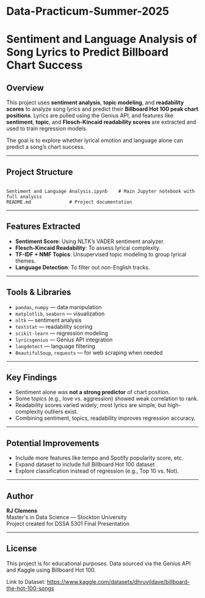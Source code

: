 # Data-Practicum-Summer-2025


# Sentiment and Language Analysis of Song Lyrics to Predict Billboard Chart Success

## Overview

This project uses **sentiment analysis**, **topic modeling**, and **readability scores** to analyze song lyrics and predict their **Billboard Hot 100 peak chart positions**. Lyrics are pulled using the Genius API, and features like **sentiment**, **topic**, and **Flesch-Kincaid readability scores** are extracted and used to train regression models.

The goal is to explore whether lyrical emotion and language alone can predict a song’s chart success.

---

## Project Structure

```

Sentiment and Language Analysis.ipynb    # Main Jupyter notebook with full analysis
README.md              # Project documentation

```

---

## Features Extracted

- **Sentiment Score**: Using NLTK’s VADER sentiment analyzer.
- **Flesch-Kincaid Readability**: To assess lyrical complexity.
- **TF-IDF + NMF Topics**: Unsupervised topic modeling to group lyrical themes.
- **Language Detection**: To filter out non-English tracks.

---

## Tools & Libraries

- `pandas`, `numpy` — data manipulation
- `matplotlib`, `seaborn` — visualization
- `nltk` — sentiment analysis
- `textstat` — readability scoring
- `scikit-learn` — regression modeling
- `lyricsgenius` — Genius API integration
- `langdetect` — language filtering
- `BeautifulSoup`, `requests` — for web scraping when needed

---

## Key Findings

- Sentiment alone was **not a strong predictor** of chart position.
- Some topics (e.g., love vs. aggression) showed weak correlation to rank.
- Readability scores varied widely; most lyrics are simple, but high-complexity outliers exist.
- Combining sentiment, topics, readability improves regression accuracy.

---

## Potential Improvements

- Include more features like tempo and Spotify popularity score, etc.
- Expand dataset to include full Billboard Hot 100 dataset .
- Explore classification instead of regression (e.g., Top 10 vs. Not).

---

## Author

**RJ Clemens**  
Master's in Data Science — Stockton University  
Project created for DSSA 5301 Final Presentation

---

## License

This project is for educational purposes. Data sourced via the Genius API and Kaggle using Billboard Hot 100.

Link to Dataset: https://www.kaggle.com/datasets/dhruvildave/billboard-the-hot-100-songs
